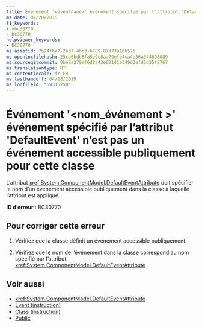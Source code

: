 ```yaml
---
title: Événement '<eventname>' événement spécifié par l’attribut 'DefaultEvent' n’est pas un événement accessible publiquement pour cette classe
ms.date: 07/20/2015
f1_keywords:
- vbc30770
- bc30770
helpviewer_keywords:
- BC30770
ms.assetid: 7524fba7-2a37-4bc3-b789-87d73a166575
ms.openlocfilehash: 25ca6bdb8fa5e9c8aa79efb4ca4a56a344698089
ms.sourcegitcommit: 0be8a279af6d8a43e03141e349d3efd5d35f8767
ms.translationtype: HT
ms.contentlocale: fr-FR
ms.lasthandoff: 04/18/2019
ms.locfileid: "59316750"
---
```

# <a name="event-eventname-event-specified-by-the-defaultevent-attribute-is-not-a-publicly-accessible-event-for-this-class"></a>Événement '\<nom_événement >' événement spécifié par l’attribut 'DefaultEvent' n’est pas un événement accessible publiquement pour cette classe
L’attribut <xref:System.ComponentModel.DefaultEventAttribute> doit spécifier le nom d’un événement accessible publiquement dans la classe à laquelle l’attribut est appliqué.  
  
 **ID d’erreur :** BC30770  
  
## <a name="to-correct-this-error"></a>Pour corriger cette erreur  
  
1. Vérifiez que la classe définit un événement accessible publiquement.  
  
2. Vérifiez que le nom de l’événement dans la classe correspond au nom spécifié par l’attribut <xref:System.ComponentModel.DefaultEventAttribute> .  
  
## <a name="see-also"></a>Voir aussi

- <xref:System.ComponentModel.DefaultEventAttribute>
- [Event (instruction)](../../visual-basic/language-reference/statements/event-statement.md)
- [Class (instruction)](../../visual-basic/language-reference/statements/class-statement.md)
- [Public](../../visual-basic/language-reference/modifiers/public.md)
